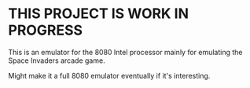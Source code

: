 
# THIS PROJECT IS WORK IN PROGRESS

This is an emulator for the 8080 Intel processor mainly for emulating the Space Invaders arcade game.

Might make it a full 8080 emulator eventually if it's interesting.

